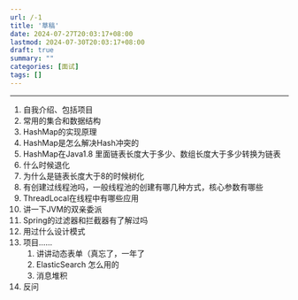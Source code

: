 ```yaml
---
url: /-1
title: '草稿'
date: 2024-07-27T20:03:17+08:00
lastmod: 2024-07-30T20:03:17+08:00
draft: true
summary: ""
categories: [面试]
tags: []
---
```


<hr>

1. 自我介绍、包括项目
2. 常用的集合和数据结构
3. HashMap的实现原理
4. HashMap是怎么解决Hash冲突的
5. HashMap在Java1.8 里面链表长度大于多少、数组长度大于多少转换为链表
6. 什么时候退化
7. 为什么是链表长度大于8的时候树化
8. 有创建过线程池吗，一般线程池的创建有哪几种方式，核心参数有哪些
9. ThreadLocal在线程中有哪些应用
10. 讲一下JVM的双亲委派
11. Spring的过滤器和拦截器有了解过吗
12. 用过什么设计模式
13. 项目……
    1. 讲讲动态表单（真忘了，一年了
    2. ElasticSearch 怎么用的
    3. 消息堆积
14. 反问

